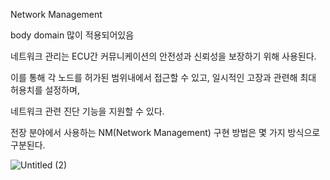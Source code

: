 Network Management

body domain 많이 적용되어있음

네트워크 관리는 ECU간 커뮤니케이션의 안전성과 신뢰성을 보장하기 위해 사용된다.

이를 통해 각 노드를 허가된 범위내에서 접근할 수 있고, 일시적인 고장과 관련해 최대 허용치를 설정하며,

네트워크 관련 진단 기능을 지원할 수 있다.

전장 분야에서 사용하는 NM(Network Management) 구현 방법은 몇 가지 방식으로 구분된다.

![Untitled (2)](https://user-images.githubusercontent.com/91246353/195777657-cc906827-7bc8-44b0-b8ec-fd4bfd44e4d3.png)
